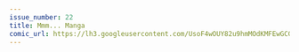 ```yaml
---
issue_number: 22
title: Mmm... Manga
comic_url: https://lh3.googleusercontent.com/UsoF4wOUY82u9hmMOdKMFEwGCG8V7O9HaCBWuQAKo-W5MOagqYmuddMluDtux5AZj66ON4UIp2wsgzizWAS38uec4NFz8TOr8GeMd4rOADc3sfOzRvcfovsHBZsLb1HNZiH_tL5pnw=w1200
---
```

